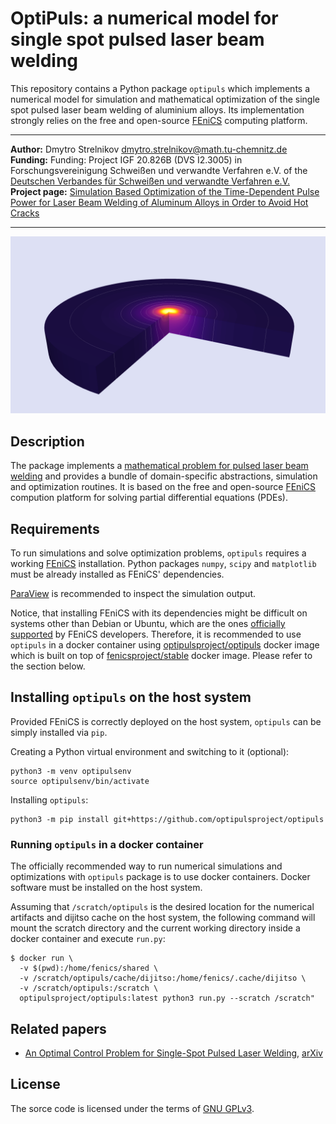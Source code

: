 OptiPuls: a numerical model for single spot pulsed laser beam welding
=====================================================================

This repository contains a Python package `optipuls` which implements a numerical model for simulation and mathematical optimization of the single spot pulsed laser beam welding of aluminium alloys. Its implementation strongly relies on the free and open-source [FEniCS][fenics] computing platform.

---

**Author:** Dmytro Strelnikov <dmytro.strelnikov@math.tu-chemnitz.de>  
**Funding:** Funding: Project IGF 20.826B (DVS I2.3005) in Forschungsvereinigung Schweißen und verwandte Verfahren e.V. of the [Deutschen Verbandes für Schweißen und verwandte Verfahren e.V.](https://www.die-verbindungs-spezialisten.de/)  
**Project page:** [Simulation Based Optimization of the Time-Dependent Pulse Power for Laser Beam Welding of Aluminum Alloys in Order to Avoid Hot Cracks](https://www.tu-chemnitz.de/mathematik/part_dgl/projects/optipuls/index.en.php)

---

![OptiPuls-preview](docs/pics/3d_resized.png)


## Description

The package implements a [mathematical problem for pulsed laser beam welding][paper-onespot] and provides a bundle of domain-specific abstractions, simulation and optimization routines. It is based on the free and open-source [FEniCS][fenics] compution platform for solving partial differential equations (PDEs).

## Requirements

To run simulations and solve optimization problems, `optipuls` requires a working [FEniCS][fenics/installation] installation. Python packages `numpy`, `scipy` and `matplotlib` must be already installed as FEniCS' dependencies.

[ParaView](https://www.paraview.org/) is recommended to inspect the simulation output.

Notice, that installing FEniCS with its dependencies might be difficult on systems other than Debian or Ubuntu, which are the ones [officially supported][fenics/installation/ubuntu] by FEniCS developers.
Therefore, it is recommended to use `optipuls` in a docker container using [optipulsproject/optipuls] docker image which is built on top of [fenicsproject/stable] docker image. Please refer to the section below.


## Installing `optipuls` on the host system

Provided FEniCS is correctly deployed on the host system, `optipuls` can be simply installed via `pip`.

Creating a Python virtual environment and switching to it (optional):
```
python3 -m venv optipulsenv
source optipulsenv/bin/activate
```

Installing `optipuls`:
```
python3 -m pip install git+https://github.com/optipulsproject/optipuls
```


### Running `optipuls` in a docker container

The officially recommended way to run numerical simulations and optimizations with `optipuls` package is to use docker containers. Docker software must be installed on the host system.

Assuming that `/scratch/optipuls` is the desired location for the numerical artifacts and dijitso cache on the host system, the following command will mount the scratch directory and the current working directory inside a docker container and execute `run.py`:
```
$ docker run \
  -v $(pwd):/home/fenics/shared \
  -v /scratch/optipuls/cache/dijitso:/home/fenics/.cache/dijitso \
  -v /scratch/optipuls:/scratch \
  optipulsproject/optipuls:latest python3 run.py --scratch /scratch"
```


## Related papers

- [An Optimal Control Problem for Single-Spot Pulsed Laser Welding][paper-onespot], [arXiv](https://arxiv.org/abs/2109.10788v2)
  

## License

The sorce code is licensed under the terms of [GNU GPLv3](https://www.gnu.org/licenses/gpl-3.0.en.html).



[fenics]: https://fenicsproject.org/
[fenics/installation]: https://fenics.readthedocs.io/en/latest/installation.html
[fenics/installation/ubuntu]: https://fenics.readthedocs.io/en/latest/installation.html#debian-ubuntu-packages

[optipulsproject/optipuls]: https://hub.docker.com/r/optipulsproject/optipuls
[fenicsproject/stable]: https://quay.io/fenicsproject/stable

[paper-onespot]: https://github.com/optipulsproject/paper-onespot